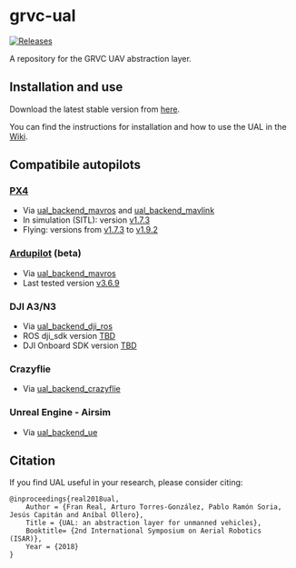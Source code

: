 # grvc-ual
[![Releases](https://img.shields.io/github/release/grvcTeam/grvc-ual.svg)](https://github.com/grvcTeam/grvc-ual/releases)

A repository for the GRVC UAV abstraction layer.

## Installation and use

Download the latest stable version from [here](https://github.com/grvcTeam/grvc-ual/releases).

You can find the instructions for installation and how to use the UAL in the [Wiki](https://github.com/grvcTeam/grvc-ual/wiki).

## Compatibile autopilots

### [PX4](https://github.com/PX4/Firmware)

 * Via [ual_backend_mavros](https://github.com/grvcTeam/grvc-ual/wiki/Backend-MAVROS) and [ual_backend_mavlink](https://github.com/grvcTeam/grvc-ual/wiki/Backend-MAVLink)
 * In simulation (SITL): version [v1.7.3](https://github.com/PX4/Firmware/tree/v1.7.3)
 * Flying: versions from [v1.7.3](https://github.com/PX4/Firmware/tree/v1.7.3) to [v1.9.2](https://github.com/PX4/Firmware/tree/v1.9.2)

### [Ardupilot](http://ardupilot.org/) (beta)

 * Via [ual_backend_mavros](https://github.com/grvcTeam/grvc-ual/wiki/Backend-MAVROS)
 * Last tested version [v3.6.9](http://firmware.ardupilot.org/Copter/stable-3.6.9)

### DJI A3/N3

 * Via [ual_backend_dji_ros](https://github.com/grvcTeam/grvc-ual/wiki/Backend-DJI-ROS)
 * ROS dji_sdk version [TBD]()
 * DJI Onboard SDK version [TBD]()

### Crazyflie

 * Via [ual_backend_crazyflie](https://github.com/grvcTeam/grvc-ual/wiki/Backend-Crazyflie)

### Unreal Engine - Airsim

 * Via [ual_backend_ue](https://github.com/grvcTeam/grvc-ual/wiki/Backend-UE)

## Citation
If you find UAL useful in your research, please consider citing:

```
@inproceedings{real2018ual,
    Author = {Fran Real, Arturo Torres-González, Pablo Ramón Soria, Jesús Capitán and Aníbal Ollero},
    Title = {UAL: an abstraction layer for unmanned vehicles},
    Booktitle= {2nd International Symposium on Aerial Robotics (ISAR)},
    Year = {2018}
}
```
